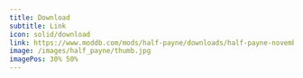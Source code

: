 ```yaml
---
title: Download
subtitle: Link
icon: solid/download
link: https://www.moddb.com/mods/half-payne/downloads/half-payne-november-23th-2021
image: /images/half_payne/thumb.jpg
imagePos: 30% 50%
---
```

